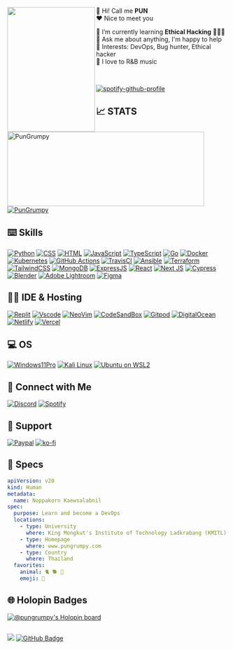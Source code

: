 <p float="left">
  <img src='asset/city-rain.jpg' width='200' height='285' align="left">
  <p float="center">

👋 Hi! Call me **PUN** <br/>
❤ Nice to meet you

🌱 I’m currently learning **Ethical Hacking** 👨🏽‍💻<br>
💬 Ask me about anything, I'm happy to help<br>
💜 Interests: DevOps, Bug hunter, Ethical hacker<br>
🎵 I love to R&B music<br>

<br />    
    
<div>

<!-- ![Random Dev Quote](https://quotes-github-readme.vercel.app/api?type=horizontal&theme=tokyonight) -->

[![spotify-github-profile](https://spotify-github-profile.vercel.app/api/view?uid=t504rlopu4cif7rn4bpbopqde&cover_image=true&theme=novatorem&bar_color=53b14f&bar_color_cover=false)](https://spotify-github-profile.vercel.app/api/view?uid=t504rlopu4cif7rn4bpbopqde&redirect=true)

</div>



## 📈 STATS

<div>
  <a href="https://github.com/pungrumpy" target="blank">
    <img width=450 height=170 align="center" alt="PunGrumpy" src="https://readme.pungrumpy.com/api?username=pungrumpy&theme=midnight-purple&show_icons=true&bg_color=0D1117&hide_border=true&count_private=true" />
  </a>
  <a href="https://github.com/pungrumpy" target="blank">
    <img align="center" alt="PunGrumpy" src="https://readme.pungrumpy.com/api/top-langs/?username=pungrumpy&theme=midnight-purple&layout=compact&bg_color=0D1117&hide_border=true&count_private=true" />
  </a>
</div>

<div>

## ⌨️ Skills

[![Python](https://img.shields.io/badge/Python-14354c?style=for-the-badge&logo=python&logoColor=ffdd54)](https://www.python.org/)
[![CSS](https://img.shields.io/badge/CSS-264de4?style=for-the-badge&logo=css3&logoColor=white)](https://github.com/PunGrumpy)
[![HTML](https://img.shields.io/badge/HTML-e34c26?style=for-the-badge&logo=html5&logoColor=white)](https://github.com/PunGrumpy)
[![JavaScript](https://img.shields.io/badge/JavaScript-F7DF1E?style=for-the-badge&logo=javascript&logoColor=black)](https://www.javascript.com/)
[![TypeScript](https://img.shields.io/badge/TypeScript-007ACC?style=for-the-badge&logo=typescript&logoColor=white)](https://www.typescriptlang.org)
[![Go](https://img.shields.io/badge/go-%2300ADD8.svg?style=for-the-badge&logo=go&logoColor=white)](https://go.dev/)
[![Docker](https://img.shields.io/badge/docker-%230db7ed.svg?style=for-the-badge&logo=docker&logoColor=white)](https://www.docker.com/)
[![Kubernetes](https://img.shields.io/badge/kubernetes-%23326ce5.svg?style=for-the-badge&logo=kubernetes&logoColor=white)](https://kubernetes.io/)
[![GitHub Actions](https://img.shields.io/badge/github%20actions-%232671E5.svg?style=for-the-badge&logo=githubactions&logoColor=white)](https://github.com/features/actions)
[![TravisCI](https://img.shields.io/badge/travis%20ci-%232B2F33.svg?style=for-the-badge&logo=travis&logoColor=white)](https://www.travis-ci.com/)
[![Ansible](https://img.shields.io/badge/ansible-%231A1918.svg?style=for-the-badge&logo=ansible&logoColor=white)](https://www.ansible.com/)
[![Terraform](https://img.shields.io/badge/terraform-%235835CC.svg?style=for-the-badge&logo=terraform&logoColor=white)](https://www.terraform.io/)
[![TailwindCSS](https://img.shields.io/badge/tailwindcss-%2338B2AC.svg?style=for-the-badge&logo=tailwind-css&logoColor=white)](https://tailwindcss.com/)
[![MongoDB](https://img.shields.io/badge/MongoDB-3FA037?style=for-the-badge&logo=mongodb&logoColor=white)](https://www.mongodb.com/)
[![ExpressJS](https://img.shields.io/badge/express.js-fff.svg?style=for-the-badge&logo=express&logoColor=000)](https://expressjs.com/)
[![React](https://img.shields.io/badge/react-%2320232a.svg?style=for-the-badge&logo=react&logoColor=%2361DAFB)](https://reactjs.org/)
[![Next JS](https://img.shields.io/badge/Next-black?style=for-the-badge&logo=next.js&logoColor=white)](https://nextjs.org/)
[![Cypress](https://img.shields.io/badge/-cypress-%23fff?style=for-the-badge&logo=cypress&logoColor=058a5e)](https://www.cypress.io/)
[![Blender](https://img.shields.io/badge/blender-EA7600.svg?style=for-the-badge&logo=blender&logoColor=white)](https://www.blender.org/)
[![Adobe Lightroom](https://img.shields.io/badge/Adobe%20Lightroom-30a8ff?style=for-the-badge&logo=Adobe%20Lightroom&logoColor=001e36)](https://lightroom.adobe.com)
[![Figma](https://img.shields.io/badge/figma-%2323231E.svg?style=for-the-badge&logo=figma&logoColor=white)](https://www.figma.com/)
  
</div>

<div>

## 🧑‍💻 IDE & Hosting

[![Replit](https://img.shields.io/badge/replit-000001?style=for-the-badge&logo=replit&logoColor=white)](https://replit.com/~)
[![Vscode](https://img.shields.io/badge/Visual_Studio_Code-0078D4?style=for-the-badge&logo=visual%20studio%20code&logoColor=white)](https://code.visualstudio.com/)
[![NeoVim](https://img.shields.io/badge/NeoVim-%2311AB00.svg?&style=for-the-badge&logo=neovim&logoColor=white)](https://neovimcraft.com/)
[![CodeSandBox](https://img.shields.io/badge/Codesandbox-000000?style=for-the-badge&logo=CodeSandbox&logoColor=white)](https://codesandbox.io/)
[![Gitpod](https://img.shields.io/badge/gitpod-f06611.svg?style=for-the-badge&logo=gitpod&logoColor=white)](https://gitpod.io/)
[![DigitalOcean](https://img.shields.io/badge/DigitalOcean-%230167ff.svg?style=for-the-badge&logo=digitalOcean&logoColor=white)](https://www.digitalocean.com/?refcode=a33b42e7f83b&utm_campaign=Referral_Invite&utm_medium=Referral_Program&utm_source=badge)
[![Netlify](https://img.shields.io/badge/netlify-%23000000.svg?style=for-the-badge&logo=netlify&logoColor=#00C7B7)](https://www.netlify.com/)
[![Vercel](https://img.shields.io/badge/Vercel-000000?style=for-the-badge&logo=vercel&logoColor=white)](https://vercel.com/)

</div>

<div>

## 💻 OS

[![Windows11Pro](https://img.shields.io/badge/Windows%2011-%230079d5.svg?style=for-the-badge&logo=Windows%2011&logoColor=white)](https://www.microsoft.com/th-th/windows?r=1)
[![Kali Linux](https://img.shields.io/badge/Kali-2675fc?style=for-the-badge&logo=kalilinux&logoColor=black)](https://www.kali.org/)
[![Ubuntu on WSL2](https://img.shields.io/badge/WSL-E95420?style=for-the-badge&logo=ubuntu&logoColor=white)](https://learn.microsoft.com/en-us/windows/wsl/install)

</div>

<div>

## 🤝 Connect with Me

[![Discord](https://img.shields.io/badge/Discord-5865F2?style=for-the-badge&logo=discord&logoColor=white)](https://discordapp.com/users/353899973252874260)
[![Spotify](https://img.shields.io/badge/Spotify-1ED760?&style=for-the-badge&logo=spotify&logoColor=white)](https://open.spotify.com/user/t504rlopu4cif7rn4bpbopqde)

</div>

<div>

## 🎁 Support

[![Paypal](https://img.shields.io/badge/PayPal-00457C?style=for-the-badge&logo=paypal&logoColor=white)](nopakron41310@gmail.com)
[![ko-fi](https://img.shields.io/badge/Ko--fi-F16061?style=for-the-badge&logo=ko-fi&logoColor=white)](https://ko-fi.com/pungrumpy)

</div>

<div>

## 🐳 Specs

```yaml
apiVersion: v20
kind: Human
metadata:
  name: Noppakorn Kaewsalabnil
spec:
  purpose: Learn and become a DevOps
  locations:
    - type: University
      where: King Mongkut's Institute of Technology Ladkrabang (KMITL)
    - type: Homepage
      where: www.pungrumpy.com
    - type: Country
      where: Thailand
  favorites:
    animal: 🐈 🐕 🐋
    emoji: 👻
```
  
</div>

<div>

## 🌐 Holopin Badges

[![@pungrumpy's Holopin board](https://holopin.io/api/user/board?user=pungrumpy)](https://holopin.io/@pungrumpy)

</div>

##

</p>

<div>
  <a href="https://github.com/PunGrumpy" style="text-decoration:none">
    <img src="https://komarev.com/ghpvc/?username=PunGrumpy">
</a>
<a href="https://github.com/PunGrumpy?tab=followers"><img src="https://img.shields.io/github/followers/PunGrumpy?label=Followers&style=social" alt="GitHub Badge"></a>
</div>
